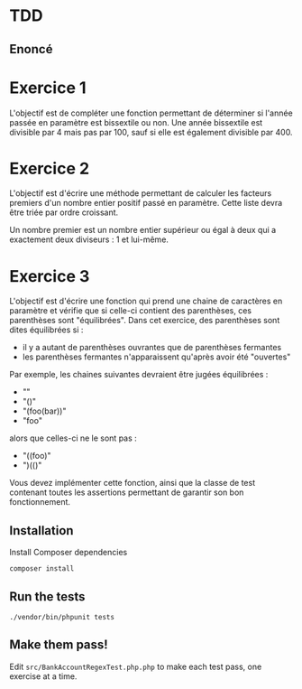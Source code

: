 # TDD

## Enoncé

Exercice 1
==========
L'objectif est de compléter une fonction permettant de déterminer si l'année
passée en paramètre est bissextile ou non. Une année bissextile est divisible
par 4 mais pas par 100, sauf si elle est également divisible par 400.

Exercice 2
==========
L'objectif est d'écrire une méthode permettant de calculer les facteurs
premiers d'un nombre entier positif passé en paramètre. Cette liste devra
être triée par ordre croissant.

Un nombre premier est un nombre entier supérieur ou égal à deux qui a
exactement deux diviseurs : 1 et lui-même.


Exercice 3
==========
L'objectif est d'écrire une fonction qui prend une chaine de caractères en
paramètre et vérifie que si celle-ci contient des parenthèses, ces parenthèses
sont "équilibrées". Dans cet exercice, des parenthèses sont dites équilibrées
si :
- il y a autant de parenthèses ouvrantes que de parenthèses fermantes
- les parenthèses fermantes n'apparaissent qu'après avoir été "ouvertes"

Par exemple, les chaines suivantes devraient être jugées équilibrées :
- ""
- "()"
- "(foo(bar))"
- "foo"

alors que celles-ci ne le sont pas :
- "((foo)"
- ")(()"

Vous devez implémenter cette fonction, ainsi que la classe de test contenant
toutes les assertions permettant de garantir son bon fonctionnement.


## Installation

Install Composer dependencies

    composer install

## Run the tests

    ./vendor/bin/phpunit tests

## Make them pass!

Edit `src/BankAccountRegexTest.php.php` to make each test pass, one exercise at a time.
